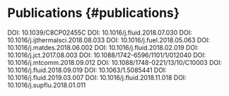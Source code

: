 Publications {#publications}
============


<!--Para acrescentar uma nova publicação, basta que ela esteja associada a um Digital Object
Identifier (DOI). No caso de artigo em periódico, o DOI é normalmente fornecido pela editora logo
após o aceite. Então, basta adicionar o novo DOI na lista abaixo, em qualquer posição, seguindo
exatamente o formato dos demais.
-->

DOI: 10.1039/C8CP02455C
DOI: 10.1016/j.fluid.2018.07.030
DOI: 10.1016/j.ijthermalsci.2018.08.033
DOI: 10.1016/j.fuel.2018.05.063
DOI: 10.1016/j.matdes.2018.06.002
DOI: 10.1016/j.fluid.2018.02.019
DOI: 10.1016/j.jct.2017.08.003
DOI: 10.1088/1742-6596/1101/1/012040
DOI: 10.1016/j.mtcomm.2018.09.012
DOI: 10.1088/1748-0221/13/10/C10003
DOI: 10.1016/j.fluid.2018.09.019
DOI: 10.1063/1.5085441
DOI: 10.1016/j.fluid.2019.03.007
DOI: 10.1016/j.fluid.2018.11.018
DOI: 10.1016/j.supflu.2018.01.011
